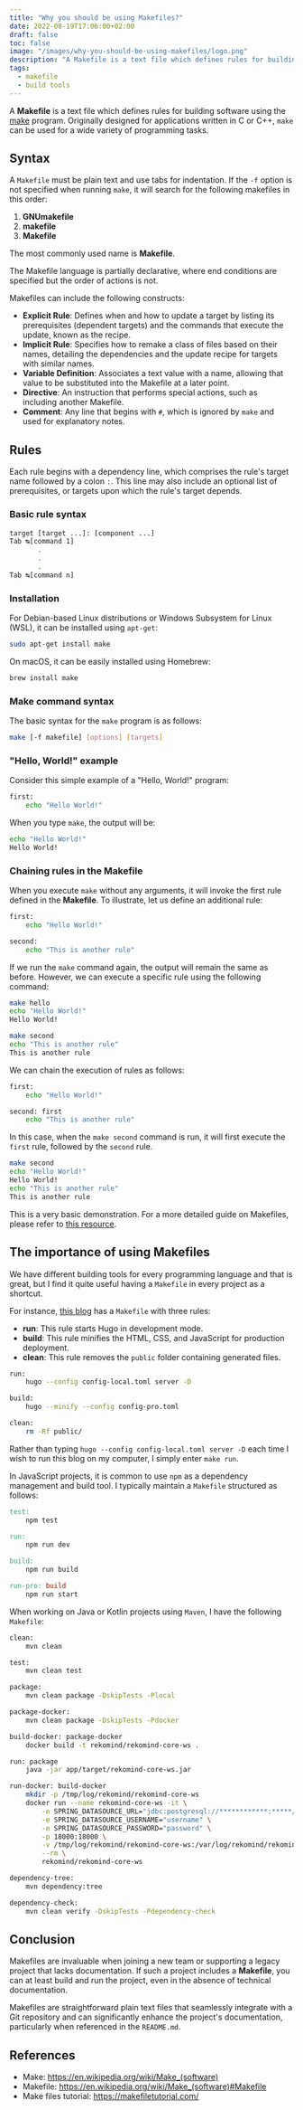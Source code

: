 ```yaml
---
title: "Why you should be using Makefiles?"
date: 2022-08-19T17:06:00+02:00
draft: false
toc: false
image: "/images/why-you-should-be-using-makefiles/logo.png"
description: "A Makefile is a text file which defines rules for building software using the make program, but you can use it for everything you want."
tags:
  - makefile
  - build tools
---
```

A **Makefile** is a text file which defines rules for building software using the [make](https://en.wikipedia.org/wiki/Make_(software)) program. Originally designed for applications written in C or C++, `make` can be used for a wide variety of programming tasks.

## Syntax

A `Makefile` must be plain text and use tabs for indentation. If the `-f` option is not specified when running `make`, it will search for the following makefiles in this order:

1. **GNUmakefile**
2. **makefile**
3. **Makefile**

The most commonly used name is **Makefile**.

The Makefile language is partially declarative, where end conditions are specified but the order of actions is not.

Makefiles can include the following constructs:

- **Explicit Rule**: Defines when and how to update a target by listing its prerequisites (dependent targets) and the commands that execute the update, known as the recipe.
- **Implicit Rule**: Specifies how to remake a class of files based on their names, detailing the dependencies and the update recipe for targets with similar names.
- **Variable Definition**: Associates a text value with a name, allowing that value to be substituted into the Makefile at a later point.
- **Directive**: An instruction that performs special actions, such as including another Makefile.
- **Comment**: Any line that begins with `#`, which is ignored by `make` and used for explanatory notes.

## Rules

Each rule begins with a dependency line, which comprises the rule's target name followed by a colon `:`. This line may also include an optional list of prerequisites, or targets upon which the rule's target depends.

### Basic rule syntax

```bash
target [target ...]: [component ...]
Tab ↹[command 1]
	   .
	   .
	   .
Tab ↹[command n]
```

### Installation

For Debian-based Linux distributions or Windows Subsystem for Linux (WSL), it can be installed using `apt-get`:

```bash
sudo apt-get install make
```

On macOS, it can be easily installed using Homebrew:

```bash
brew install make
```

### Make command syntax

The basic syntax for the `make` program is as follows:

```bash
make [-f makefile] [options] [targets]
```

### "Hello, World!" example

Consider this simple example of a "Hello, World!" program:

```bash
first:
	echo "Hello World!"
```
When you type `make`, the output will be:

```bash
echo "Hello World!"
Hello World!
```

### Chaining rules in the Makefile

When you execute `make` without any arguments, it will invoke the first rule defined in the **Makefile**. To illustrate, let us define an additional rule:

```bash
first:
	echo "Hello World!"

second:
	echo "This is another rule"
```

If we run the `make` command again, the output will remain the same as before. However, we can execute a specific rule using the following command:

```bash
make hello
echo "Hello World!"
Hello World!

make second
echo "This is another rule"
This is another rule
```

We can chain the execution of rules as follows:

```bash
first:
	echo "Hello World!"

second: first
	echo "This is another rule"
```

In this case, when the `make second` command is run, it will first execute the `first` rule, followed by the `second` rule.

```bash
make second
echo "Hello World!"
Hello World!
echo "This is another rule"
This is another rule
```

This is a very basic demonstration. For a more detailed guide on Makefiles, please refer to [this resource](https://makefiletutorial.com).

## The importance of using Makefiles

We have different building tools for every programming language and that is great, but I find it quite useful having a `Makefile` in every project as a shortcut.

For instance, [this blog](https://github.com/tanisperez/tanis.codes/blob/main/Makefile) has a `Makefile` with three rules:
* **run**: This rule starts Hugo in development mode.
* **build**: This rule minifies the HTML, CSS, and JavaScript for production deployment.
* **clean**: This rule removes the `public` folder containing generated files.

```bash
run:
	hugo --config config-local.toml server -D

build:
	hugo --minify --config config-pro.toml

clean:
	rm -Rf public/
```

Rather than typing `hugo --config config-local.toml server -D` each time I wish to run this blog on my computer, I simply enter `make run`.

In JavaScript projects, it is common to use `npm` as a dependency management and build tool. I typically maintain a `Makefile` structured as follows:

```makefile
test:
	npm test

run:
	npm run dev

build:
	npm run build

run-pro: build
	npm run start
```

When working on Java or Kotlin projects using `Maven`, I have the following `Makefile`:

```bash
clean:
	mvn clean

test:
	mvn clean test

package:
	mvn clean package -DskipTests -Plocal

package-docker:
	mvn clean package -DskipTests -Pdocker

build-docker: package-docker
	docker build -t rekomind/rekomind-core-ws .

run: package
	java -jar app/target/rekomind-core-ws.jar

run-docker: build-docker
	mkdir -p /tmp/log/rekomind/rekomind-core-ws
	docker run --name rekomind-core-ws -it \
		-e SPRING_DATASOURCE_URL="jdbc:postgresql://************:*****/mydb" \
		-e SPRING_DATASOURCE_USERNAME="username" \
		-e SPRING_DATASOURCE_PASSWORD="password" \
		-p 18000:18000 \
		-v /tmp/log/rekomind/rekomind-core-ws:/var/log/rekomind/rekomind-core-ws \
		--rm \
		rekomind/rekomind-core-ws

dependency-tree:
	mvn dependency:tree

dependency-check:
	mvn clean verify -DskipTests -Pdependency-check
```

## Conclusion

Makefiles are invaluable when joining a new team or supporting a legacy project that lacks documentation. If such a project includes a **Makefile**, you can at least build and run the project, even in the absence of technical documentation.

Makefiles are straightforward plain text files that seamlessly integrate with a Git repository and can significantly enhance the project's documentation, particularly when referenced in the `README.md`.

## References

* Make: https://en.wikipedia.org/wiki/Make_(software)
* Makefile: https://en.wikipedia.org/wiki/Make_(software)#Makefile
* Make files tutorial: https://makefiletutorial.com/
